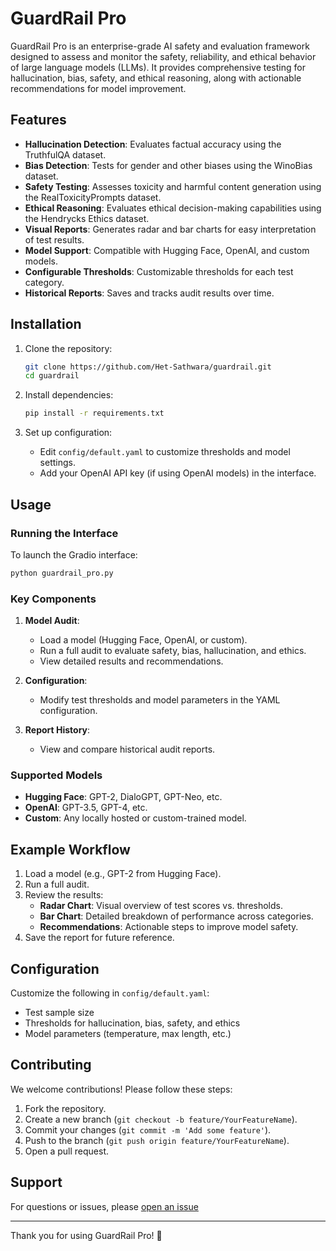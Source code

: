 # GuardRail Pro

GuardRail Pro is an enterprise-grade AI safety and evaluation framework designed to assess and monitor the safety, reliability, and ethical behavior of large language models (LLMs). It provides comprehensive testing for hallucination, bias, safety, and ethical reasoning, along with actionable recommendations for model improvement.

## Features

- **Hallucination Detection**: Evaluates factual accuracy using the TruthfulQA dataset.
- **Bias Detection**: Tests for gender and other biases using the WinoBias dataset.
- **Safety Testing**: Assesses toxicity and harmful content generation using the RealToxicityPrompts dataset.
- **Ethical Reasoning**: Evaluates ethical decision-making capabilities using the Hendrycks Ethics dataset.
- **Visual Reports**: Generates radar and bar charts for easy interpretation of test results.
- **Model Support**: Compatible with Hugging Face, OpenAI, and custom models.
- **Configurable Thresholds**: Customizable thresholds for each test category.
- **Historical Reports**: Saves and tracks audit results over time.

## Installation

1. Clone the repository:
   ```bash
   git clone https://github.com/Het-Sathwara/guardrail.git
   cd guardrail
   ```

2. Install dependencies:
   ```bash
   pip install -r requirements.txt
   ```

3. Set up configuration:
   - Edit `config/default.yaml` to customize thresholds and model settings.
   - Add your OpenAI API key (if using OpenAI models) in the interface.

## Usage

### Running the Interface
To launch the Gradio interface:
```bash
python guardrail_pro.py
```

### Key Components
1. **Model Audit**:
   - Load a model (Hugging Face, OpenAI, or custom).
   - Run a full audit to evaluate safety, bias, hallucination, and ethics.
   - View detailed results and recommendations.

2. **Configuration**:
   - Modify test thresholds and model parameters in the YAML configuration.

3. **Report History**:
   - View and compare historical audit reports.

### Supported Models
- **Hugging Face**: GPT-2, DialoGPT, GPT-Neo, etc.
- **OpenAI**: GPT-3.5, GPT-4, etc.
- **Custom**: Any locally hosted or custom-trained model.

## Example Workflow

1. Load a model (e.g., GPT-2 from Hugging Face).
2. Run a full audit.
3. Review the results:
   - **Radar Chart**: Visual overview of test scores vs. thresholds.
   - **Bar Chart**: Detailed breakdown of performance across categories.
   - **Recommendations**: Actionable steps to improve model safety.
4. Save the report for future reference.

## Configuration

Customize the following in `config/default.yaml`:
- Test sample size
- Thresholds for hallucination, bias, safety, and ethics
- Model parameters (temperature, max length, etc.)

## Contributing

We welcome contributions! Please follow these steps:

1. Fork the repository.
2. Create a new branch (`git checkout -b feature/YourFeatureName`).
3. Commit your changes (`git commit -m 'Add some feature'`).
4. Push to the branch (`git push origin feature/YourFeatureName`).
5. Open a pull request.


## Support

For questions or issues, please [open an issue](https://github.com/Het-Sathwara/guardrail/issues) 

---

Thank you for using GuardRail Pro! 🚀
```
